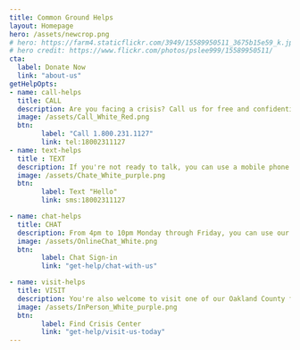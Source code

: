 ```yaml
---
title: Common Ground Helps
layout: Homepage
hero: /assets/newcrop.png
# hero: https://farm4.staticflickr.com/3949/15589950511_3675b15e59_k.jpg
# hero credit: https://www.flickr.com/photos/pslee999/15589950511/
cta:
  label: Donate Now
  link: "about-us"
getHelpOpts:
- name: call-helps
  title: CALL
  description: Are you facing a crisis? Call us for free and confidential counseling, information, and referrals
  image: /assets/Call_White_Red.png
  btn: 
        label: "Call 1.800.231.1127"
        link: tel:18002311127
- name: text-helps
  title : TEXT
  description: If you're not ready to talk, you can use a mobile phone to text with us instead 
  image: /assets/Chate_White_purple.png
  btn: 
        label: Text "Hello"
        link: sms:18002311127

- name: chat-helps
  title: CHAT
  description: From 4pm to 10pm Monday through Friday, you can use our online chat service
  image: /assets/OnlineChat_White.png
  btn: 
        label: Chat Sign-in
        link: "get-help/chat-with-us"

- name: visit-helps
  title: VISIT
  description: You're also welcome to visit one of our Oakland County facilities to talk with us in person.
  image: /assets/InPerson_White_purple.png
  btn: 
        label: Find Crisis Center
        link: "get-help/visit-us-today"
---
```

